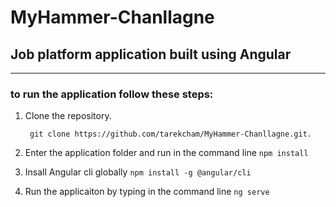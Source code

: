 # MyHammer-Chanllagne
## Job platform application built using Angular

___

### to run the application follow these steps: 

1. Clone the repository.

    ``` git clone https://github.com/tarekcham/MyHammer-Chanllagne.git.```
     
2. Enter the application folder and run in the command line
 ```npm install```
 
 3. Insall Angular cli globally 
  ```npm install -g @angular/cli```

4. Run the applicaiton by typing in the command line 
   ```ng serve```
